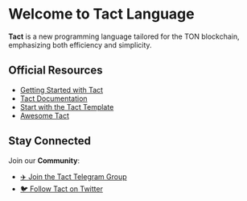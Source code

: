# Welcome to Tact Language

**Tact** is a new programming language tailored for the TON blockchain, emphasizing both efficiency and simplicity.

## Official Resources

- [Getting Started with Tact](https://tact-by-example.org/)
- [Tact Documentation](https://tact-lang.org/)
- [Start with the Tact Template](https://github.com/tact-lang/tact-template)
- [Awesome Tact](https://github.com/tact-lang/awesome-tact)

## Stay Connected

Join our **Community**:

- [✈️ Join the Tact Telegram Group](https://t.me/tactlang)
- [🐦 Follow Tact on Twitter](https://twitter.com/tact_language)

